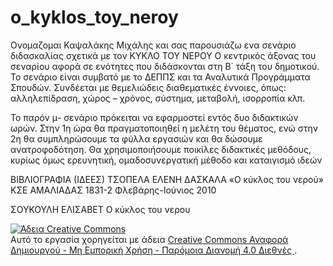 # o_kyklos_toy_neroy
Ονομαζομαι Καψαλάκης Μιχάλης και σας παρουσιάζω ενα σενάριο διδασκαλίας σχετικά με τον ΚΥΚΛΟ ΤΟΥ ΝΕΡΟΥ
 O κεντρικός άξονας του σεναρίου αφορά σε ενότητες που διδάσκονται στη Β΄ τάξη του δημοτικού.
 Το σενάριο είναι συμβατό με το ΔΕΠΠΣ και τα Αναλυτικά Προγράμματα Σπουδών. 
 Συνδέεται με θεμελιώδεις διαθεματικές έννοιες, όπως: αλληλεπίδραση, χώρος –
χρόνος, σύστημα, μεταβολή, ισορροπία κλπ.

Το παρόν μ- σενάριο πρόκειται να εφαρμοστεί εντός δυο διδακτικών ωρών. Στην 1η ώρα θα πραγματοποιηθεί η μελέτη του θέματος, ενώ στην 2η θα συμπληρώσουμε τα φύλλα εργασιών και θα δώσουμε ανατροφοδότηση. Θα χρησιμοποιήσουμε ποικίλες διδακτικές μεθόδους, κυρίως όμως ερευνητική, ομαδοσυνεργατική μέθοδο και καταιγισμό ιδεών

ΒΙΒΛΙΟΓΡΑΦΙΑ (ΙΔΕΕΣ)
ΤΣΟΠΕΛΑ ΕΛΕΝΗ ΔΑΣΚΑΛΑ «Ο κύκλος του νερού» ΚΣΕ ΑΜΑΛΙΑΔΑΣ 1831-2
Φλεβάρης-Ιούνιος 2010

ΣΟΥΚΟΥΛΗ ΕΛΙΣΑΒΕΤ Ο κύκλος του νερου

<a rel="license" href="http://creativecommons.org/licenses/by-nc-sa/4.0/"><img alt="Άδεια Creative Commons" style="border-width:0" src="https://i.creativecommons.org/l/by-nc-sa/4.0/88x31.png" /></a><br />Αυτό το εργασία χορηγείται με άδεια <a rel="license" href="http://creativecommons.org/licenses/by-nc-sa/4.0/">Creative Commons Αναφορά Δημιουργού - Μη Εμπορική Χρήση - Παρόμοια Διανομή 4.0 Διεθνές </a>.
